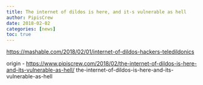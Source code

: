 ```yaml
---
title: The internet of dildos is here, and it-s vulnerable as hell
author: PipisCrew
date: 2018-02-02
categories: [news]
toc: true
---
```


https://mashable.com/2018/02/01/internet-of-dildos-hackers-teledildonics

origin - https://www.pipiscrew.com/2018/02/the-internet-of-dildos-is-here-and-its-vulnerable-as-hell/ the-internet-of-dildos-is-here-and-its-vulnerable-as-hell